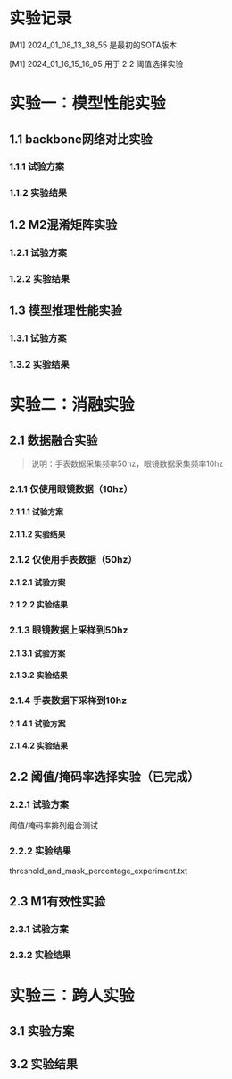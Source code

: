 # 实验记录
[M1] 2024_01_08_13_38_55 是最初的SOTA版本

[M1] 2024_01_16_15_16_05 用于 2.2 阈值选择实验


# 实验一：模型性能实验
## 1.1 backbone网络对比实验
### 1.1.1 试验方案
### 1.1.2 实验结果
## 1.2 M2混淆矩阵实验
### 1.2.1 试验方案
### 1.2.2 实验结果
## 1.3 模型推理性能实验
### 1.3.1 试验方案

### 1.3.2 实验结果

# 实验二：消融实验
## 2.1 数据融合实验
> 说明：手表数据采集频率50hz，眼镜数据采集频率10hz
### 2.1.1 仅使用眼镜数据（10hz）
#### 2.1.1.1 试验方案
#### 2.1.1.2 实验结果
### 2.1.2 仅使用手表数据（50hz）
#### 2.1.2.1 试验方案
#### 2.1.2.2 实验结果
### 2.1.3 眼镜数据上采样到50hz
#### 2.1.3.1 试验方案
#### 2.1.3.2 实验结果
### 2.1.4 手表数据下采样到10hz
#### 2.1.4.1 试验方案
#### 2.1.4.2 实验结果
## 2.2 阈值/掩码率选择实验（已完成）
### 2.2.1 试验方案
阈值/掩码率排列组合测试
### 2.2.2 实验结果
threshold_and_mask_percentage_experiment.txt
## 2.3 M1有效性实验
### 2.3.1 试验方案
### 2.3.2 实验结果
# 实验三：跨人实验
## 3.1 实验方案
## 3.2 实验结果